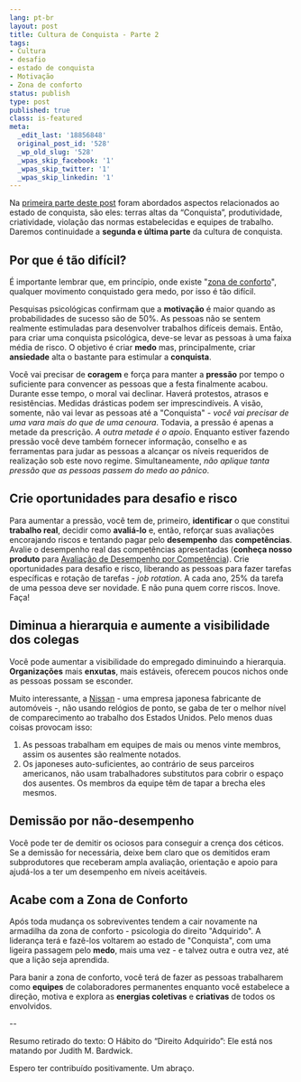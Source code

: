 ```yaml
---
lang: pt-br
layout: post
title: Cultura de Conquista - Parte 2
tags:
- Cultura
- desafio
- estado de conquista
- Motivação
- Zona de conforto
status: publish
type: post
published: true
class: is-featured
meta:
  _edit_last: '18856848'
  original_post_id: '528'
  _wp_old_slug: '528'
  _wpas_skip_facebook: '1'
  _wpas_skip_twitter: '1'
  _wpas_skip_linkedin: '1'
---
```

<p>Na <a title="Cultura de Conquista – Parte 1" href="{{ site.url }}/cultura-de-conquista-parte-1/" target="_blank">primeira parte deste post</a> foram abordados aspectos relacionados ao estado de conquista, são eles: terras altas da “Conquista”, produtividade, criatividade, violação das normas estabelecidas e equipes de trabalho. Daremos continuidade a <strong>segunda e última parte</strong> da cultura de conquista.</p>

<h2>Por que é tão difícil?</h2>
<p>É importante lembrar que, em princípio, onde existe "<a title="Perigo na Zona de Conforto" href="{{ site.url }}/perigo-na-zona-de-conforto/" target="_blank">zona de conforto</a>", qualquer movimento conquistado gera medo, por isso é tão difícil.</p>
<p>Pesquisas psicológicas confirmam que a <strong>motivação</strong> é maior quando as probabilidades de sucesso são de 50%. As pessoas não se sentem realmente estimuladas para desenvolver trabalhos difíceis demais. Então, para criar uma conquista psicológica, deve-se levar as pessoas à uma faixa média de risco. O objetivo é criar <strong>medo</strong> mas, principalmente, criar <strong>ansiedade</strong> alta o bastante para estimular a <strong>conquista</strong>.</p>
<p>Você vai precisar de <strong>coragem</strong> e força para manter a <strong>pressão</strong> por tempo o suficiente para convencer as pessoas que a festa finalmente acabou. Durante esse tempo, o moral vai declinar. Haverá protestos, atrasos e resistências. Medidas drásticas podem ser imprescindíveis. A visão, somente, não vai levar as pessoas até a "Conquista" - <em>você vai precisar de uma vara mais do que de uma cenoura</em>. Todavia, a pressão é apenas a metade da prescrição. <em>A outra metade é o apoio</em>. Enquanto estiver fazendo pressão você deve também fornecer informação, conselho e as ferramentas para judar as pessoas a alcançar os níveis requeridos de realização sob este novo regime. Simultaneamente, <em>não aplique tanta pressão que as pessoas passem do medo ao pânico</em>.</p>

<h2>Crie oportunidades para desafio e risco</h2>
<p>Para aumentar a pressão, você tem de, primeiro, <strong>identificar</strong> o que constitui <strong>trabalho real</strong>, decidir como <strong>avaliá-lo</strong> e, então, reforçar suas avaliações encorajando riscos e tentando pagar pelo <strong>desempenho</strong> das <strong>competências</strong>. Avalie o desempenho real das competências apresentadas (<strong>conheça nosso produto</strong> para <a title="CHA Master" href="https://www.chamaster.com/" target="_blank">Avaliação de Desempenho por Competência</a>). Crie oportunidades para desafio e risco, liberando as pessoas para fazer tarefas específicas e rotação de tarefas - <em>job rotation</em>. A cada ano, 25% da tarefa de uma pessoa deve ser novidade. E não puna quem corre riscos. Inove. Faça!</p>

<h2>Diminua a hierarquia e aumente a visibilidade dos colegas</h2>
<p>Você pode aumentar a visibilidade do empregado diminuindo a hierarquia. <strong>Organizações</strong> mais <strong>enxutas</strong>, mais estáveis, oferecem poucos nichos onde as pessoas possam se esconder.</p>
<p>Muito interessante, a <a title="Nissan" href="https://www.nissan.com.br/" target="_blank">Nissan</a> - uma empresa japonesa fabricante de automóveis -, não usando relógios de ponto, se gaba de ter o melhor nível de comparecimento ao trabalho dos Estados Unidos. Pelo menos duas coisas provocam isso:</p>

<ol>
	<li>As pessoas trabalham em equipes de mais ou menos vinte membros, assim os ausentes são realmente notados.</li>
	<li>Os japoneses auto-suficientes, ao contrário de seus parceiros americanos, não usam trabalhadores substitutos para cobrir o espaço dos ausentes. Os membros da equipe têm de tapar a brecha eles mesmos.</li>
</ol>
<h2>Demissão por não-desempenho</h2>
<p>Você pode ter de demitir os ociosos para conseguir a crença dos céticos. Se a demissão for necessária, deixe bem claro que os demitidos eram subprodutores que receberam ampla avaliação, orientação e apoio para ajudá-los a ter um desempenho em níveis aceitáveis.</p>

<h2>Acabe com a Zona de Conforto</h2>
<p>Após toda mudança os sobreviventes tendem a cair novamente na armadilha da zona de conforto - psicologia do direito "Adquirido". A liderança terá e fazê-los voltarem ao estado de "Conquista", com uma ligeira passagem pelo <strong>medo</strong>, mais uma vez - e talvez outra e outra vez, até que a lição seja aprendida.</p>
<p>Para banir a zona de conforto, você terá de fazer as pessoas trabalharem como <strong>equipes</strong> de colaboradores permanentes enquanto você estabelece a direção, motiva e explora as <strong>energias coletivas</strong> e <strong>criativas</strong> de todos os envolvidos.</p>
<p>--</p>
<p>Resumo retirado do texto: O Hábito do “Direito Adquirido”: Ele está nos matando por Judith M. Bardwick.</p>
<p>Espero ter contribuído positivamente. Um abraço.</p>
